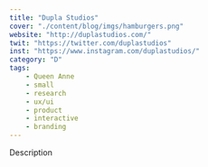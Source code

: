 ```yaml
---
title: "Dupla Studios"
cover: "./content/blog/imgs/hamburgers.png"
website: "http://duplastudios.com/"
twit: "https://twitter.com/duplastudios"
inst: "https://www.instagram.com/duplastudios/"
category: "D"
tags:
    - Queen Anne
    - small
    - research
    - ux/ui
    - product
    - interactive
    - branding
---
```


Description
